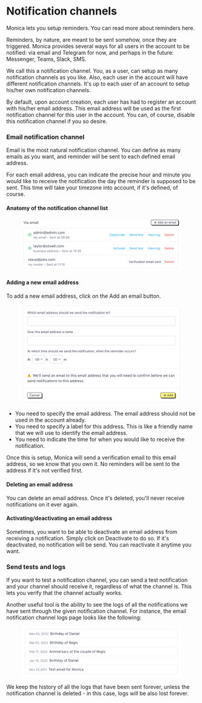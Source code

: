 # Notification channels

Monica lets you setup reminders. You can read more about reminders here.

Reminders, by nature, are meant to be sent somehow, once they are triggered. Monica provides several ways for all users in the account to be notified: via email and Telegram for now, and perhaps in the future: Messenger, Teams, Slack, SMS.

We call this a notification channel. You, as a user, can setup as many notification channels as you like. Also, each user in the account will have different notification channels. It's up to each user of an account to setup his/her own notification channels.

By default, upon account creation, each user has had to register an account with his/her email address. This email address will be used as the first notification channel for this user in the account. You can, of course, disable this notification channel if you so desire.

### Email notification channel <a href="#email-notification-channel" id="email-notification-channel"></a>

Email is the most natural notification channel. You can define as many emails as you want, and reminder will be sent to each defined email address.

For each email address, you can indicate the precise hour and minute you would like to receive the notification the day the reminder is supposed to be sent. This time will take your timezone into account, if it's defined, of course.

#### Anatomy of the notification channel list <a href="#anatomy-of-the-notification-channel-list" id="anatomy-of-the-notification-channel-list"></a>

<figure><img src="../.gitbook/assets/setting_notification_channel_list-614586da928a21106cbc8717e4219b25.png" alt=""><figcaption></figcaption></figure>

#### Adding a new email address <a href="#adding-a-new-email-address" id="adding-a-new-email-address"></a>

To add a new email address, click on the Add an email button.

<figure><img src="../.gitbook/assets/setting_notification_channel_list_create-70910ba1aba0c0a37a42b34cb8649a87.png" alt=""><figcaption></figcaption></figure>

* You need to specify the email address. The email address should not be used in the account already.
* You need to specify a label for this address. This is like a friendly name that we will use to identify the email address.
* You need to indicate the time for when you would like to receive the notification.

Once this is setup, Monica will send a verification email to this email address, so we know that you own it. No reminders will be sent to the address if it's not verified first.

#### Deleting an email address <a href="#deleting-an-email-address" id="deleting-an-email-address"></a>

You can delete an email address. Once it's deleted, you'll never receive notifications on it ever again.

#### Activating/deactivating an email address

Sometimes, you want to be able to deactivate an email address from receiving a notification. Simply click on Deactivate to do so. If it's deactivated, no notification will be send. You can reactivate it anytime you want.

### Send tests and logs <a href="#send-tests-and-logs" id="send-tests-and-logs"></a>

If you want to test a notification channel, you can send a test notification and your channel should receive it, regardless of what the channel is. This lets you verify that the channel actually works.

Another useful tool is the ability to see the logs of all the notifications we have sent through the given notification channel. For instance, the email notification channel logs page looks like the following:

<figure><img src="../.gitbook/assets/setting_notification_channel_list_log-dd60969eccb497d78c7da0992ef36cfa.png" alt=""><figcaption></figcaption></figure>

We keep the history of all the logs that have been sent forever, unless the notification channel is deleted - in this case, logs will be also lost forever.
